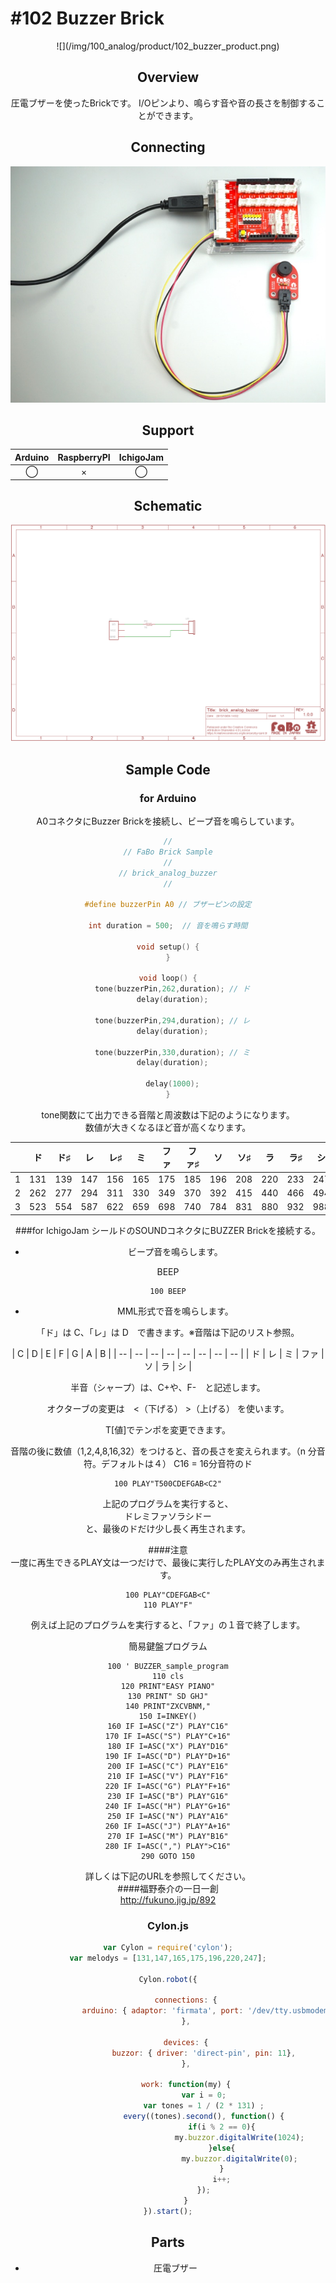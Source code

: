 # #102 Buzzer Brick

<center>![](/img/100_analog/product/102_buzzer_product.png)
<!--COLORME-->

## Overview
圧電ブザーを使ったBrickです。
I/Oピンより、鳴らす音や音の長さを制御することができます。


## Connecting

![](/img/100_analog/connect/102_buzzer_connect.jpg)

## Support
|Arduino|RaspberryPI|IchigoJam|
|:--:|:--:|:--:|
|◯|×|◯|

## Schematic
![](/img/100_analog/schematic/102_buzzer_schematic.png)

## Sample Code
### for Arduino
A0コネクタにBuzzer Brickを接続し、ビープ音を鳴らしています。
```c
//
// FaBo Brick Sample
//
// brick_analog_buzzer
//

#define buzzerPin A0 // ブザーピンの設定

int duration = 500;  // 音を鳴らす時間

void setup() {
}

void loop() {
  tone(buzzerPin,262,duration); // ド
  delay(duration);

  tone(buzzerPin,294,duration); // レ
  delay(duration);

  tone(buzzerPin,330,duration); // ミ
  delay(duration);

  delay(1000);
}
```
tone関数にて出力できる音階と周波数は下記のようになります。
<br>
数値が大きくなるほど音が高くなります。

| | ド | ド♯ | レ | レ♯ | ミ | ファ | ファ♯ | ソ | ソ♯ | ラ | ラ♯ | シ |
|  -- | -- |-- | -- | -- | -- | -- | -- | -- | -- | -- | -- | -- |
|  1 | 131 | 139 | 147 | 156 | 165 | 175 | 185 | 196 | 208 | 220 | 233 | 247 |
| 2 | 262 | 277 | 294 | 311 | 330 | 349 | 370 | 392 | 415 | 440 | 466 | 494 |
 | 3 | 523 | 554 | 587 | 622 | 659 | 698 | 740 | 784 | 831 | 880 | 932 | 988 |


###for IchigoJam
シールドのSOUNDコネクタにBUZZER Brickを接続する。<br>
- ビープ音を鳴らします。

BEEP
```
100 BEEP
```


- MML形式で音を鳴らします。

「ド」は C、「レ」は D　で書きます。※音階は下記のリスト参照。

| C | D | E | F | G | A | B |
| -- | -- | -- | -- | -- | -- | -- | -- |
| ド | レ | ミ | ファ | ソ | ラ | シ |

半音（シャープ）は、C+や、F-　と記述します。<br>

オクターブの変更は　<（下げる）  >（上げる） を使います。

T[値]でテンポを変更できます。

音階の後に数値（1,2,4,8,16,32）をつけると、音の長さを変えられます。（n 分音符。デフォルトは４）
C16 = 16分音符のド

```
100 PLAY"T500CDEFGAB<C2"
```
上記のプログラムを実行すると、<BR>
ドレミファソラシドー<br>
と、最後のドだけ少し長く再生されます。

####注意<br>
一度に再生できるPLAY文は一つだけで、最後に実行したPLAY文のみ再生されます。<br>
```
100 PLAY"CDEFGAB<C"
110 PLAY"F"
```
例えば上記のプログラムを実行すると、「ファ」の１音で終了します。

簡易鍵盤プログラム
```
100 ' BUZZER_sample_program
110 cls
120 PRINT"EASY PIANO"
130 PRINT" SD GHJ"
140 PRINT"ZXCVBNM,"
150 I=INKEY()
160 IF I=ASC("Z") PLAY"C16"
170 IF I=ASC("S") PLAY"C+16"
180 IF I=ASC("X") PLAY"D16"
190 IF I=ASC("D") PLAY"D+16"
200 IF I=ASC("C") PLAY"E16"
210 IF I=ASC("V") PLAY"F16"
220 IF I=ASC("G") PLAY"F+16"
230 IF I=ASC("B") PLAY"G16"
240 IF I=ASC("H") PLAY"G+16"
250 IF I=ASC("N") PLAY"A16"
260 IF I=ASC("J") PLAY"A+16"
270 IF I=ASC("M") PLAY"B16"
280 IF I=ASC(",") PLAY">C16"
290 GOTO 150
```

詳しくは下記のURLを参照してください。<br>
####福野泰介の一日一創 <br>http://fukuno.jig.jp/892

### Cylon.js

```js
var Cylon = require('cylon');
var melodys = [131,147,165,175,196,220,247];

Cylon.robot({

        connections: {
                arduino: { adaptor: 'firmata', port: '/dev/tty.usbmodem1411' }
        },

        devices: {
                buzzor: { driver: 'direct-pin', pin: 11},
        },

        work: function(my) {
                var i = 0;
                var tones = 1 / (2 * 131) ;
                every((tones).second(), function() {
                        if(i % 2 == 0){
                                my.buzzor.digitalWrite(1024);
                        }else{
                                my.buzzor.digitalWrite(0);
                        }
                        i++;
                });
        }
}).start();
```

## Parts
- 圧電ブザー

